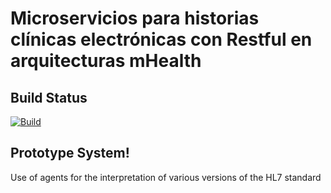 # Microservicios para historias clínicas electrónicas con Restful en arquitecturas mHealth

## Build Status
[![Build](https://github.com/TrendTo/Wsi/actions/workflows/build.yml/badge.svg)](https://github.com/TrendTo/Wsi/actions/workflows/build.yml)

## Prototype System!
Use of agents for the interpretation of various versions of the HL7 standard 

